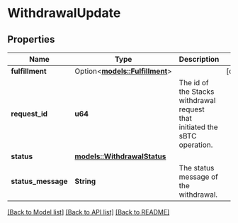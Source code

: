 # WithdrawalUpdate

## Properties

Name | Type | Description | Notes
------------ | ------------- | ------------- | -------------
**fulfillment** | Option<[**models::Fulfillment**](Fulfillment.md)> |  | [optional]
**request_id** | **u64** | The id of the Stacks withdrawal request that initiated the sBTC operation. | 
**status** | [**models::WithdrawalStatus**](WithdrawalStatus.md) |  | 
**status_message** | **String** | The status message of the withdrawal. | 

[[Back to Model list]](../README.md#documentation-for-models) [[Back to API list]](../README.md#documentation-for-api-endpoints) [[Back to README]](../README.md)



